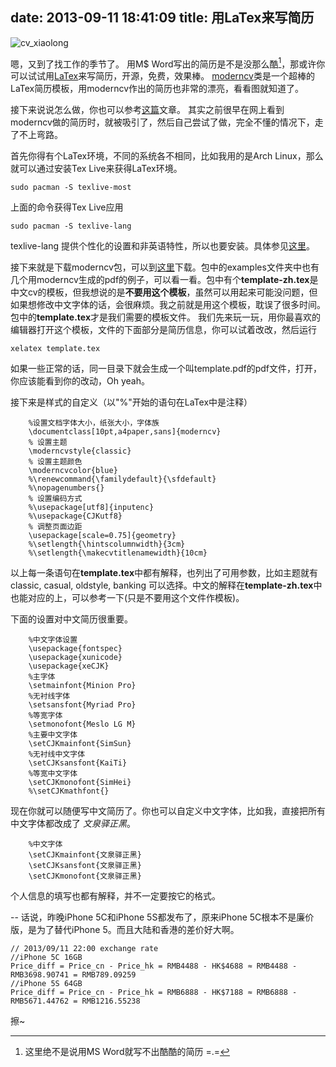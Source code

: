 date: 2013-09-11 18:41:09
title: 用LaTex来写简历
---

![cv_xiaolong](http://7fva40.com1.z0.glb.clouddn.com/201309/cv_xiaolong.PNG)

嗯，又到了找工作的季节了。
用M$ Word写出的简历是不是没那么酷[^1]，那或许你可以试试用[LaTex][]来写简历，开源，免费，效果棒。
[moderncv]类是一个超棒的LaTex简历模板，用moderncv作出的简历也非常的漂亮，看看图就知道了。

接下来说说怎么做，你也可以参考[这篇](http://blog.sina.com.cn/s/blog_53da0ca70101bwd1.html)文章。
其实之前很早在网上看到moderncv做的简历时，就被吸引了，然后自己尝试了做，完全不懂的情况下，走了不上弯路。

<!--more--> 

首先你得有个LaTex环境，不同的系统各不相同，比如我用的是Arch Linux，那么就可以通过安装Tex Live来获得LaTex环境。

    sudo pacman -S texlive-most

上面的命令获得Tex Live应用

    sudo pacman -S texlive-lang

texlive-lang 提供个性化的设置和非英语特性，所以也要安装。具体参见[这里](https://wiki.archlinux.org/index.php/TeXLive_(%E7%AE%80%E4%BD%93%E4%B8%AD%E6%96%87))。

接下来就是下载moderncv包，可以到[这里](http://www.ctan.org/tex-archive/macros/latex/contrib/moderncv)下载。包中的examples文件夹中也有几个用moderncv生成的pdf的例子，可以看一看。包中有个**template-zh.tex**是中文cv的模板，但我想说的是**不要用这个模板**，虽然可以用起来可能没问题，但如果想修改中文字体的话，会很麻烦。我之前就是用这个模板，耽误了很多时间。包中的**template.tex**才是我们需要的模板文件。
我们先来玩一玩，用你最喜欢的编辑器打开这个模板，文件的下面部分是简历信息，你可以试着改改，然后运行

    xelatex template.tex
    
如果一些正常的话，同一目录下就会生成一个叫template.pdf的pdf文件，打开，你应该能看到你的改动，Oh yeah。

接下来是样式的自定义（以"%"开始的语句在LaTex中是注释）

```
    %设置文档字体大小，纸张大小，字体族
    \documentclass[10pt,a4paper,sans]{moderncv}
    % 设置主题
    \moderncvstyle{classic}
    % 设置主题颜色
    \moderncvcolor{blue}
    %\renewcommand{\familydefault}{\sfdefault}
    %\nopagenumbers{}
    % 设置编码方式
    %\usepackage[utf8]{inputenc}
    %\usepackage{CJKutf8}
    % 调整页面边距
    \usepackage[scale=0.75]{geometry}
    %\setlength{\hintscolumnwidth}{3cm}
    %\setlength{\makecvtitlenamewidth}{10cm}
```
以上每一条语句在**template.tex**中都有解释，也列出了可用参数，比如主题就有 classic, casual, oldstyle, banking 可以选择。中文的解释在**template-zh.tex**中也能对应的上，可以参考一下(只是不要用这个文件作模板)。

下面的设置对中文简历很重要。
```
    %中文字体设置
    \usepackage{fontspec}
    \usepackage{xunicode}
    \usepackage{xeCJK}
    %主字体
    \setmainfont{Minion Pro}
    %无衬线字体
    \setsansfont{Myriad Pro}
    %等宽字体
    \setmonofont{Meslo LG M}
    %主要中文字体
    \setCJKmainfont{SimSun}
    %无衬线中文字体
    \setCJKsansfont{KaiTi}
    %等宽中文字体
    \setCJKmonofont{SimHei}
    %\setCJKmathfont{}
```
现在你就可以随便写中文简历了。你也可以自定义中文字体，比如我，直接把所有中文字体都改成了 *文泉驿正黑*。
```
    %中文字体
    \setCJKmainfont{文泉驿正黑}
    \setCJKsansfont{文泉驿正黑}
    \setCJKmonofont{文泉驿正黑}
```

个人信息的填写也都有解释，并不一定要按它的格式。

--
话说，昨晚iPhone 5C和iPhone 5S都发布了，原来iPhone 5C根本不是廉价版，是为了替代iPhone 5。而且大陆和香港的差价好大啊。
    
    // 2013/09/11 22:00 exchange rate
    //iPhone 5C 16GB    
    Price_diff = Price_cn - Price_hk = RMB4488 - HK$4688 ≈ RMB4488 - RMB3698.90741 = RMB789.09259
    //iPhone 5S 64GB    
    Price_diff = Price_cn - Price_hk = RMB6888 - HK$7188 ≈ RMB6888 - RMB5671.44762 = RMB1216.55238
    

擦~



[LaTex]:http://www.latex-project.org/
[moderncv]: http://www.ctan.org/pkg/moderncv
[^1]: 这里绝不是说用MS Word就写不出酷酷的简历 =.=

